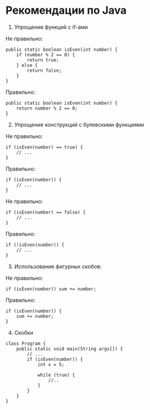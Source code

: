 # Рекомендации по Java

01. Упрощение функций с if-ами

Не правильно: 

```
public static boolean isEven(int number) {
	if (number % 2 == 0) {
		return true;
	} else {
		return false;
	}
}
```

Правильно:

```
public static boolean isEven(int number) {
	return number % 2 == 0;
}
```

02. Упрощение конструкций с булевскими функциями

Не правильно:

``` 
if (isEven(number) == true) {
	// ...
}
```

Правильно:

```
if (isEven(number)) {
	// ...
}
```

Не правильно:

```
if (isEven(number) == false) {
	// ...
}
```

Правильно:

```
if (!isEven(number)) {
	// ...
}
```

03. Использование фигурных скобов:

Не правильно:

```
if (isEven(number)) sum += number;
```

Правильно:

```
if (isEven(number)) {
	sum += number;
}
```

04. Скобки

```
class Program {
	public static void main(String args[]) {
		// ...
		if (isEven(number)) {
			int x = 5;

			while (true) {
				//..
			}
		}
	}
}
```
